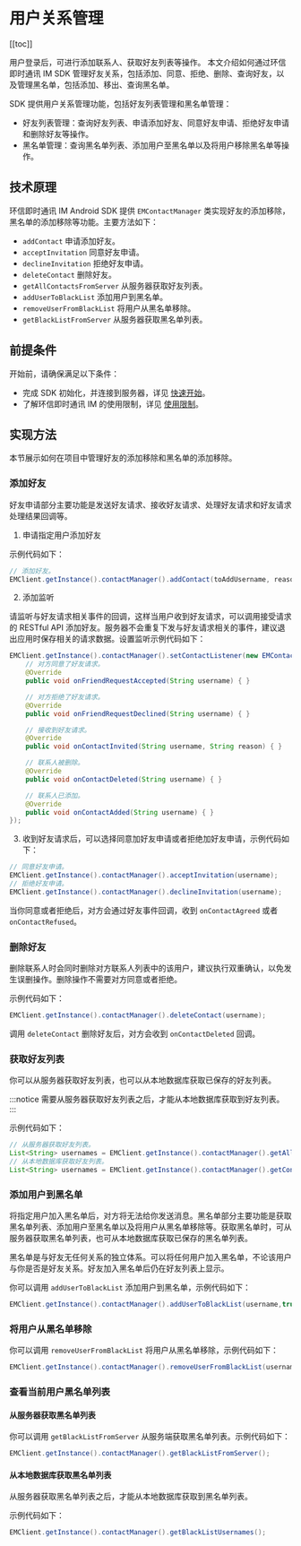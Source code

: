 # 用户关系管理

[[toc]]

用户登录后，可进行添加联系人、获取好友列表等操作。
本文介绍如何通过环信即时通讯 IM SDK 管理好友关系，包括添加、同意、拒绝、删除、查询好友，以及管理黑名单，包括添加、移出、查询黑名单。

SDK 提供用户关系管理功能，包括好友列表管理和黑名单管理：

- 好友列表管理：查询好友列表、申请添加好友、同意好友申请、拒绝好友申请和删除好友等操作。
- 黑名单管理：查询黑名单列表、添加用户至黑名单以及将用户移除黑名单等操作。

## 技术原理

环信即时通讯 IM Android SDK 提供 `EMContactManager` 类实现好友的添加移除，黑名单的添加移除等功能。主要方法如下：

- `addContact` 申请添加好友。
- `acceptInvitation` 同意好友申请。
- `declineInvitation` 拒绝好友申请。
- `deleteContact` 删除好友。
- `getAllContactsFromServer` 从服务器获取好友列表。
- `addUserToBlackList` 添加用户到黑名单。
- `removeUserFromBlackList` 将用户从黑名单移除。
- `getBlackListFromServer` 从服务器获取黑名单列表。

## 前提条件

开始前，请确保满足以下条件：

- 完成 SDK 初始化，并连接到服务器，详见 [快速开始](quickstart.html)。
- 了解环信即时通讯 IM 的使用限制，详见 [使用限制](/product/limitation.html)。

## 实现方法

本节展示如何在项目中管理好友的添加移除和黑名单的添加移除。

### 添加好友

好友申请部分主要功能是发送好友请求、接收好友请求、处理好友请求和好友请求处理结果回调等。

1. 申请指定用户添加好友

示例代码如下：

```java
// 添加好友。
EMClient.getInstance().contactManager().addContact(toAddUsername, reason);
```

2. 添加监听

请监听与好友请求相关事件的回调，这样当用户收到好友请求，可以调用接受请求的 RESTful API 添加好友。服务器不会重复下发与好友请求相关的事件，建议退出应用时保存相关的请求数据。设置监听示例代码如下：

```java
EMClient.getInstance().contactManager().setContactListener(new EMContactListener() {
    // 对方同意了好友请求。
    @Override
    public void onFriendRequestAccepted(String username) { }

    // 对方拒绝了好友请求。
    @Override
    public void onFriendRequestDeclined(String username) { }

    // 接收到好友请求。
    @Override
    public void onContactInvited(String username, String reason) { }

    // 联系人被删除。
    @Override
    public void onContactDeleted(String username) { }

    // 联系人已添加。
    @Override
    public void onContactAdded(String username) { }
});
```

3. 收到好友请求后，可以选择同意加好友申请或者拒绝加好友申请，示例代码如下：

```java
// 同意好友申请。
EMClient.getInstance().contactManager().acceptInvitation(username);
// 拒绝好友申请。
EMClient.getInstance().contactManager().declineInvitation(username);
```

当你同意或者拒绝后，对方会通过好友事件回调，收到 `onContactAgreed` 或者 `onContactRefused`。

### 删除好友

删除联系人时会同时删除对方联系人列表中的该用户，建议执行双重确认，以免发生误删操作。删除操作不需要对方同意或者拒绝。

示例代码如下：

```java
EMClient.getInstance().contactManager().deleteContact(username);
```

调用 `deleteContact` 删除好友后，对方会收到 `onContactDeleted` 回调。

### 获取好友列表

你可以从服务器获取好友列表，也可以从本地数据库获取已保存的好友列表。

:::notice
需要从服务器获取好友列表之后，才能从本地数据库获取到好友列表。
:::

示例代码如下：

```java
// 从服务器获取好友列表。
List<String> usernames = EMClient.getInstance().contactManager().getAllContactsFromServer();
// 从本地数据库获取好友列表。
List<String> usernames = EMClient.getInstance().contactManager().getContactsFromLocal();
```
### 添加用户到黑名单

将指定用户加入黑名单后，对方将无法给你发送消息。黑名单部分主要功能是获取黑名单列表、添加用户至黑名单以及将用户从黑名单移除等。获取黑名单时，可从服务器获取黑名单列表，也可从本地数据库获取已保存的黑名单列表。

黑名单是与好友无任何关系的独立体系。可以将任何用户加入黑名单，不论该用户与你是否是好友关系。好友加入黑名单后仍在好友列表上显示。

你可以调用 `addUserToBlackList` 添加用户到黑名单，示例代码如下：

```java
EMClient.getInstance().contactManager().addUserToBlackList(username,true);
```

### 将用户从黑名单移除

你可以调用 `removeUserFromBlackList` 将用户从黑名单移除，示例代码如下：

```java
EMClient.getInstance().contactManager().removeUserFromBlackList(username);
```

### 查看当前用户黑名单列表

#### 从服务器获取黑名单列表

你可以调用 `getBlackListFromServer` 从服务端获取黑名单列表。示例代码如下：

```java
EMClient.getInstance().contactManager().getBlackListFromServer();
```

#### 从本地数据库获取黑名单列表

从服务器获取黑名单列表之后，才能从本地数据库获取到黑名单列表。

示例代码如下：

```java
EMClient.getInstance().contactManager().getBlackListUsernames();
```